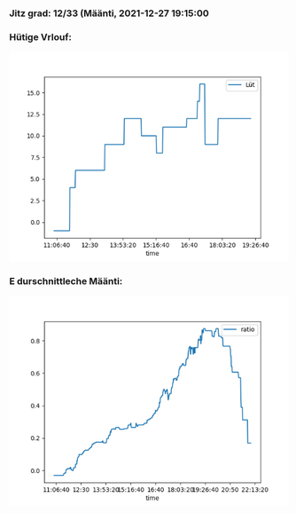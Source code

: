 ### Jitz grad: 12/33 (Määnti, 2021-12-27 19:15:00

### Hütige Vrlouf:
![Graph](Today.png)

### E durschnittleche Määnti:
![Graph](Määnti.png)